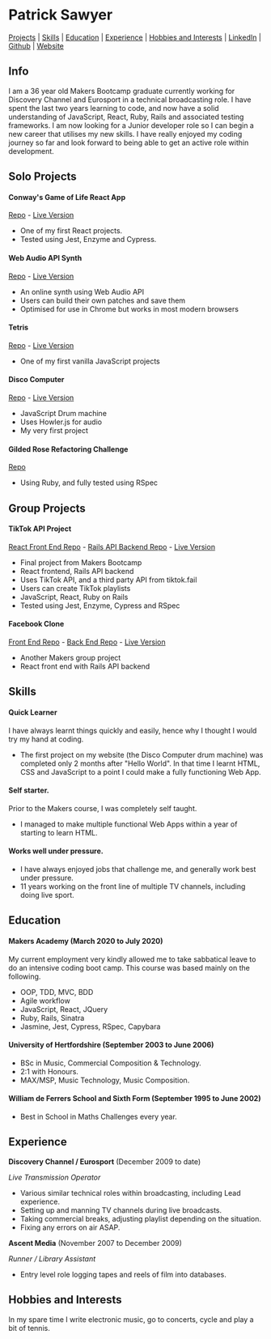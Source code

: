 # Patrick Sawyer

[Projects](#projects) | [Skills](#skills) | [Education](#education) | [Experience](#experience) | [Hobbies and Interests](#hobbies-and-interests) | [LinkedIn](https://www.linkedin.com/in/patrickrobertsawyer/) | [Github](https://github.com/Patrick-Sawyer/) | [Website](http://www.disco-computer.com)

## Info

I am a 36 year old Makers Bootcamp graduate currently working for Discovery Channel and Eurosport in a technical broadcasting role. I have spent the last two years learning to code, and now have a solid understanding of JavaScript, React, Ruby, Rails and associated testing frameworks. I am now looking for a Junior developer role so I can begin a new career that utilises my new skills. I have really enjoyed my coding journey so far and look forward to being able to get an active role within development.

## Solo Projects

#### Conway's Game of Life React App

[Repo](https://github.com/Patrick-Sawyer/game-of-life-react-app) - [Live Version](http://www.disco-computer.com/game-of-life/)

- One of my first React projects.
- Tested using Jest, Enzyme and Cypress.

#### Web Audio API Synth

[Repo](https://github.com/Patrick-Sawyer/JavaScript-Web-Audio-Api-Synth) - [Live Version](http://www.disco-computer.com/synthesizer/synth.html)

- An online synth using Web Audio API
- Users can build their own patches and save them
- Optimised for use in Chrome but works in most modern browsers

#### Tetris

[Repo](https://github.com/Patrick-Sawyer/Javascript-Tetris) - [Live Version](http://www.disco-computer.com/tetrominos/tetrominos.html)

- One of my first vanilla JavaScript projects

#### Disco Computer

[Repo](https://github.com/Patrick-Sawyer/Javascript-Drum-Machine) - [Live Version](http://www.disco-computer.com/discoComputer/disco.html)

- JavaScript Drum machine
- Uses Howler.js for audio
- My very first project

#### Gilded Rose Refactoring Challenge

[Repo](https://github.com/Patrick-Sawyer/GildedRose-Refactoring-Kata/tree/master/spec)

- Using Ruby, and fully tested using RSpec

## Group Projects

#### TikTok API Project

[React Front End Repo](https://github.com/Patrick-Sawyer/final-project-front-end) - [Rails API Backend Repo](https://github.com/Patrick-Sawyer/chronomy-api) - [Live Version](http://chronomy.net/)

- Final project from Makers Bootcamp
- React frontend, Rails API backend
- Uses TikTok API, and a third party API from tiktok.fail
- Users can create TikTok playlists
- JavaScript, React, Ruby on Rails
- Tested using Jest, Enzyme, Cypress and RSpec

#### Facebook Clone

[Front End Repo](https://github.com/Patrick-Sawyer/acebook-the-fat-controllers-frontend) - [Back End Repo](https://github.com/Patrick-Sawyer/acebook-the-fat-controllers-backend) - [Live Version](http://acebook.surge.sh/)

- Another Makers group project
- React front end with Rails API backend

## Skills

#### Quick Learner

I have always learnt things quickly and easily, hence why I thought I would try my hand at coding. 

- The first project on my website (the Disco Computer drum machine) was completed only 2 months after "Hello World". In that time I learnt HTML, CSS and JavaScript to a point I could make a fully functioning Web App.

#### Self starter. 

Prior to the Makers course, I was completely self taught. 

- I managed to make multiple functional Web Apps within a year of starting to learn HTML.

#### Works well under pressure.

- I have always enjoyed jobs that challenge me, and generally work best under pressure.
- 11 years working on the front line of multiple TV channels, including doing live sport.

## Education

#### Makers Academy (March 2020 to July 2020)

My current employment very kindly allowed me to take sabbatical leave to do an intensive coding boot camp. This course was based mainly on the following.

- OOP, TDD, MVC, BDD
- Agile workflow
- JavaScript, React, JQuery
- Ruby, Rails, Sinatra
- Jasmine, Jest, Cypress, RSpec, Capybara

#### University of Hertfordshire (September 2003 to June 2006)

- BSc in Music, Commercial Composition & Technology.
- 2:1 with Honours.
- MAX/MSP, Music Technology, Music Composition.

#### William de Ferrers School and Sixth Form (September 1995 to June 2002)

- Best in School in Maths Challenges every year.

## Experience

**Discovery Channel / Eurosport** (December 2009 to date)

*Live Transmission Operator*

- Various similar technical roles within broadcasting, including Lead experience.
- Setting up and manning TV channels during live broadcasts.
- Taking commercial breaks, adjusting playlist depending on the situation.
- Fixing any errors on air ASAP.

**Ascent Media** (November 2007 to December 2009)

*Runner / Library Assistant*

- Entry level role logging tapes and reels of film into databases.

## Hobbies and Interests

In my spare time I write electronic music, go to concerts, cycle and play a bit of tennis.
 
